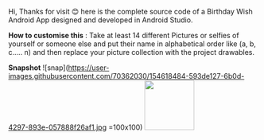 Hi, 
Thanks for visit 😊
here is the complete source code of a Birthday Wish Android App designed and developed in Android Studio.

<b>How to customise this</b> :
Take at least 14 different Pictures or selfies of yourself or someone else and put their name in alphabetical order like (a, b, c..... n) and then replace your picture collection with the project drawables.

<b>Snapshot</b>
![snap](https://user-images.githubusercontent.com/70362030/154618484-593de127-6b0d-4297-893e-057888f26af1.jpg =100x100)
<img src="https://your-image-url.type](https://user-images.githubusercontent.com/70362030/154618484-593de127-6b0d-4297-893e-057888f26af1.jpg" width="100" height="100">
